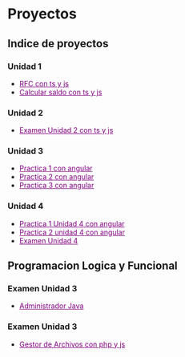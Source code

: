 # Proyectos

## Indice de proyectos 
### Unidad 1
- <a href="https://github.com/Alex-pozos/Proyectos/tree/main/Proyecto_RFC" Style="color:purple">RFC con ts y js</a>
- <a href="https://github.com/Alex-pozos/Proyectos/tree/main/CalcularSaldo" Style="color:purple">Calcular saldo con ts y js</a>
### Unidad 2
- <a href="https://github.com/Alex-pozos/Proyectos/tree/main/ExamenU2" Style="color:purple">Examen Unidad 2 con ts y js</a>
### Unidad 3
- <a href="https://github.com/Alex-pozos/Proyectos/blob/main/P1_Angular" Style="color:purple">Practica 1 con angular</a>
- <a href="https://github.com/Alex-pozos/Proyectos/blob/main/P2_Angular" Style="color:purple">Practica 2 con angular</a>
- <a href="https://github.com/Alex-pozos/Proyectos/blob/main/P3_Angular" Style="color:purple">Practica 3 con angular</a>
### Unidad 4
- <a href="https://github.com/Alex-pozos/Proyectos/tree/main/P1_U4_Angular" Style="color:purple">Practica 1 Unidad 4 con angular</a>
- <a href="https://github.com/Alex-pozos/Proyectos/blob/main/P2_U4_Angular" Style="color:purple">Practica 2 unidad 4 con angular</a>
- <a href="https://github.com/Alex-pozos/Proyectos/tree/main/ExamenU4" style="color:purple">Examen Unidad 4</a>

## Programacion Logica y Funcional
### Examen Unidad 3 
- <a href="https://github.com/Alex-pozos/Proyectos/tree/main/AdministradorJava" style="color:purple">Administrador Java</a>
### Examen Unidad 3
- <a href="https://github.com/Alex-pozos/Proyectos/tree/main/GestorArchivos" Style="color:purple">Gestor de Archivos con php y js</a>